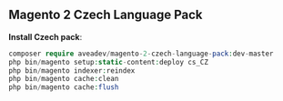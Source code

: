 ## Magento 2 Czech Language Pack

**Install Czech pack**:

``` php
composer require aveadev/magento-2-czech-language-pack:dev-master
php bin/magento setup:static-content:deploy cs_CZ
php bin/magento indexer:reindex
php bin/magento cache:clean
php bin/magento cache:flush
```
